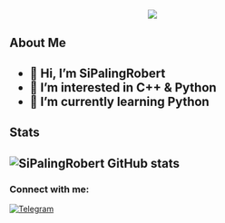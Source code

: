 <h1 align="center">
 <img src="https://raw.githubusercontent.com/onimur/.github/master/.resources/git-header.svg"/>
</h1>

  <h2>About Me<h2>         
           
- 👋 Hi, I’m SiPalingRobert
- 👀 I’m interested in C++ & Python
- 🌱 I’m currently learning Python
  
 <h2>Stats<h2>  
   
![SiPalingRobert GitHub stats](https://github-readme-stats.vercel.app/api?username=SiPalingRobert&show_icons=true&theme=radical)

### Connect with me:

[![Telegram](https://img.shields.io/badge/-Telegram-blue)](https://t.me/RobertsJR)
